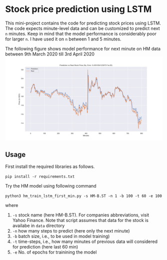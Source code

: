 # Stock price prediction using LSTM
This mini-project contains the code for predicting stock prices using LSTM. The code expects minute-level data and can be customized to predict next `n` minutes. Keep in mind that the model performance is considerably poor for larger `n`. I have used it on `n` between 1 and 5 minutes.

The following figure shows model performance for next minute on HM data between 9th March 2020 till 3rd April 2020
![Model performance on HM data](docs/figures/HM-B.ST_TS_60_BS_100_Error_9e-05.png)

## Usage

First install the required libraries as follows.

`pip install -r requirements.txt `

Try the HM model using following command

`python3 hm_train_lstm_first_min.py -s HM-B.ST -n 1 -b 100 -t 60 -e 100`

where

1. `-s` stock name (here HM-B.ST). For companies abbreviations, visit Yahoo Finance. Note that script assumes that data for the stock is availabe in `data` directory
2. `-n` how many steps to predict (here only the next minute)
3. `-b` batch size, i.e., to be used in model training)
4. `-t` time-steps, i.e., how many minutes of previous data will considered for prediction (here last 60 min)
5. `-e` No. of epochs for trainining the model
